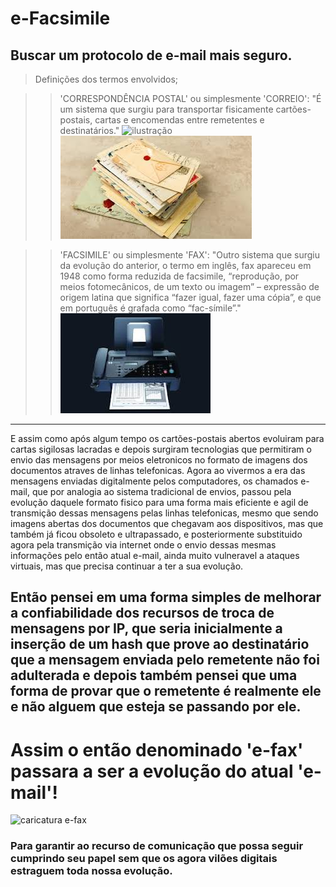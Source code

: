 # e-Facsimile
Buscar um protocolo de e-mail mais seguro.
-----------------------------------------------------------------------
>Definições dos termos envolvidos;

>>'CORRESPONDÊNCIA POSTAL' ou simplesmente 'CORREIO':
"É um sistema que surgiu para transportar fisicamente cartões-postais, cartas e encomendas entre remetentes e destinatários."
  ![ilustração](/assets/images/cartão_postal.png "Cartões") ![ilustração](/assets/images/cartas.png "Cartas")

>>'FACSIMILE' ou simplesmente 'FAX':
"Outro sistema que surgiu da evolução do anterior, o termo em inglês, fax apareceu em 1948 como forma reduzida de facsimile, “reprodução, por meios fotomecânicos, de um texto ou imagem” – expressão de origem latina que significa “fazer igual, fazer uma cópia”, e que em português é grafada como “fac-símile”."
  ![ilustração](/assets/images/facsimile-fax.png "Facsimile")
-----------------------------------------------------------------------

E assim como após algum tempo os cartões-postais abertos evoluiram para 
cartas sigilosas lacradas e depois surgiram tecnologias que permitiram 
o envio das mensagens por meios eletronicos no formato de imagens dos 
documentos atraves de linhas telefonicas. 
Agora ao vivermos a era das mensagens enviadas digitalmente pelos 
computadores, os chamados e-mail, que por analogia ao sistema tradicional 
de envios, passou pela evolução daquele formato fisico para uma forma 
mais eficiente e agil de transmição dessas mensagens pelas linhas telefonicas, 
mesmo que sendo imagens abertas dos documentos que chegavam aos dispositivos, 
mas que também já ficou obsoleto e ultrapassado, e posteriormente substituido 
agora pela transmição via internet onde o envio dessas mesmas informações pelo 
então atual e-mail, ainda muito vulneravel a ataques virtuais, mas que precisa 
continuar a ter a sua evolução.

## Então pensei em uma forma simples de melhorar a confiabilidade dos recursos de troca de mensagens por IP, que seria inicialmente a inserção de um hash que prove ao destinatário que a mensagem enviada pelo remetente não foi adulterada e depois também pensei que uma forma de provar que o remetente é realmente ele e não alguem que esteja se passando por ele.

# Assim o então denominado **'e-fax'** passara a ser a evolução do atual **'e-mail'**!
![caricatura e-fax](/assets/images/tux.png)

### Para garantir ao recurso de comunicação que possa seguir cumprindo seu papel sem que os agora vilões digitais estraguem toda nossa evolução.

